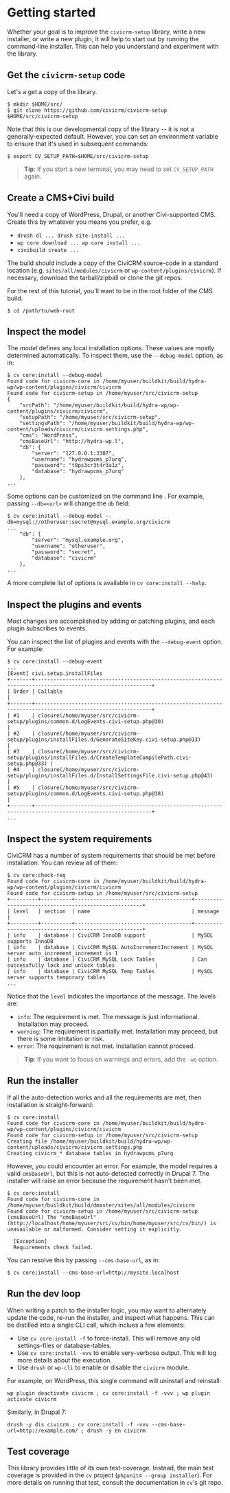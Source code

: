 # Getting started

Whether your goal is to improve the `civicrm-setup` library, write a new
installer, or write a new plugin, it will help to start out by running the
command-line installer. This can help you understand and experiment with
the library.

## Get the `civicrm-setup` code

Let's a get a copy of the library.

```
$ mkdir $HOME/src/
$ git clone https://github.com/civicrm/civicrm-setup $HOME/src/civicrm-setup
```

Note that this is our developmental copy of the library -- it is not a
generally-expected default. However, you can set an environment variable
to ensure that it's used in subsequent commands:

```
$ export CV_SETUP_PATH=$HOME/src/civicrm-setup 
```

> __Tip__: If you start a new terminal, you may need to set `CV_SETUP_PATH`
> again.

## Create a CMS+Civi build

You'll need a copy of WordPress, Drupal, or another Civi-supported CMS. 
Create this by whatever you means you prefer, e.g.

 * `drush dl ... drush site-install ...`
 * `wp core download ... wp core install ...`
 * `civibuild create ...`

The build should include a copy of the CiviCRM source-code in a standard
location (e.g. `sites/all/modules/civicrm` or `wp-content/plugins/civicrm`).
If necessary, download the tarball/zipball or clone the git repos.

For the rest of this tutorial, you'll want to be in the root folder of the
CMS build.

```
$ cd /path/to/web-root
```

## Inspect the model

The *model* defines any local installation options.  These values are mostly
determined automatically. To inspect them, use the `--debug-model` option, as in:

```
$ cv core:install --debug-model
Found code for civicrm-core in /home/myuser/buildkit/build/hydra-wp/wp-content/plugins/civicrm/civicrm
Found code for civicrm-setup in /home/myuser/src/civicrm-setup
{
    "srcPath": "/home/myuser/buildkit/build/hydra-wp/wp-content/plugins/civicrm/civicrm",
    "setupPath": "/home/myuser/src/civicrm-setup",
    "settingsPath": "/home/myuser/buildkit/build/hydra-wp/wp-content/uploads/civicrm/civicrm.settings.php",
    "cms": "WordPress",
    "cmsBaseUrl": "http://hydra-wp.l",
    "db": {
        "server": "127.0.0.1:3307",
        "username": "hydrawpcms_p7urq",
        "password": "t0ps3cr3t4r3a1z",
        "database": "hydrawpcms_p7urq"
    },
...
```

Some options can be customized on the command line . For example, passing `--db=<url>` will change the `db` field:

```
$ cv core:install --debug-model --db=mysql://otheruser:secret@mysql.example.org/civicrm
...
    "db": {
        "server": "mysql.example.org",
        "username": "otheruser",
        "password": "secret",
        "database": "civicrm"
    },
...
```

A more complete list of options is available in `cv core:install --help`.

## Inspect the plugins and events

Most changes are accomplished by adding or patching plugins, and each plugin subscribes to events.

You can inspect the list of plugins and events with the `--debug-event` option. For example:

```
$ cv core:install --debug-event
...
[Event] civi.setup.installFiles
+-------+------------------------------------------------------------------------------------------------------------+
| Order | Callable                                                                                                   |
+-------+------------------------------------------------------------------------------------------------------------+
| #1    | closure(/home/myuser/src/civicrm-setup/plugins/common.d/LogEvents.civi-setup.php@30)                       |
| #2    | closure(/home/myuser/src/civicrm-setup/plugins/installFiles.d/GenerateSiteKey.civi-setup.php@13)           |
| #3    | closure(/home/myuser/src/civicrm-setup/plugins/installFiles.d/CreateTemplateCompilePath.civi-setup.php@33) |
| #4    | closure(/home/myuser/src/civicrm-setup/plugins/installFiles.d/InstallSettingsFile.civi-setup.php@43)       |
| #5    | closure(/home/myuser/src/civicrm-setup/plugins/common.d/LogEvents.civi-setup.php@38)                       |
+-------+------------------------------------------------------------------------------------------------------------+
...
```

## Inspect the system requirements

CiviCRM has a number of system requirements that should be met before installation. You can review all of them:

```
$ cv core:check-req
Found code for civicrm-core in /home/myuser/buildkit/build/hydra-wp/wp-content/plugins/civicrm/civicrm
Found code for civicrm-setup in /home/myuser/src/civicrm-setup
+---------+----------+--------------------------------------+-----------------------------------------------------+
| level   | section  | name                                 | message                                             |
+---------+----------+--------------------------------------+-----------------------------------------------------+
| info    | database | CiviCRM InnoDB support               | MySQL supports InnoDB                               |
| info    | database | CiviCRM MySQL AutoIncrementIncrement | MySQL server auto_increment_increment is 1          |
| info    | database | CiviCRM MySQL Lock Tables            | Can successfully lock and unlock tables             |
| info    | database | CiviCRM MySQL Temp Tables            | MySQL server supports temporary tables              |
...
```

Notice that the `level` indicates the importance of the message. The levels are:

* `info`: The requirement is met. The message is just informational. Installation may proceed.
* `warning`: The requirement is partially met. Installation may proceed, but there is some limitation or risk.
* `error`: The requirement is not met. Installation cannot proceed.

> __Tip__: If you want to focus on warnings and errors, add the `-we` option.

## Run the installer

If all the auto-detection works and all the requirements are met, then installation is straight-forward:

```
$ cv core:install
Found code for civicrm-core in /home/myuser/buildkit/build/hydra-wp/wp-content/plugins/civicrm/civicrm
Found code for civicrm-setup in /home/myuser/src/civicrm-setup
Creating file /home/myuser/buildkit/build/hydra-wp/wp-content/uploads/civicrm/civicrm.settings.php
Creating civicrm_* database tables in hydrawpcms_p7urq
```

However, you could encounter an error.  For example, the model requires a valid `cmsBaseUrl`, but this
is not auto-detected correctly in Drupal 7. The installer will raise an error because the requirement
hasn't been met.

```
$ cv core:install
Found code for civicrm-core in /home/myuser/buildkit/build/dmaster/sites/all/modules/civicrm
Found code for civicrm-setup in /home/myuser/src/civicrm-setup
(cmsBaseUrl) The "cmsBaseUrl" (http://localhost/home/myuser/src/cv/bin/home/myuser/src/cv/bin/) is unavailable or malformed. Consider setting it explicitly.
                              
  [Exception]                 
  Requirements check failed.  
```

You can resolve this by passing `--cms-base-url`, as in:

```
$ cv core:install --cms-base-url=http://mysite.localhost
```

## Run the dev loop

When writing a patch to the installer logic, you may want to alternately
update the code, re-run the installer, and inspect what happens. This
can be distilled into a single CLI call, which inclues a few elements:

* Use `cv core:install -f` to force-install. This will remove any old settings-files or database-tables.
* Use `cv core:install -vvv` to enable very-verbose output. This will log more details about the execution.
* Use `drush` or `wp-cli` to enable or disable the `civicrm` module.

For example, on WordPress, this single command will uninstall and reinstall:

```
wp plugin deactivate civicrm ; cv core:install -f -vvv ; wp plugin activate civicrm
```

Similarly, in Drupal 7:

```
drush -y dis civicrm ; cv core:install -f -vvv --cms-base-url=http://example.com/ ; drush -y en civicrm
```

## Test coverage

This library provides little of its own test-coverage.  Instead, the main
test coverage is provided in the `cv` project (`phpunit4 --group installer`).
For more details on running that test, consult the documentation in `cv`'s git repo.
